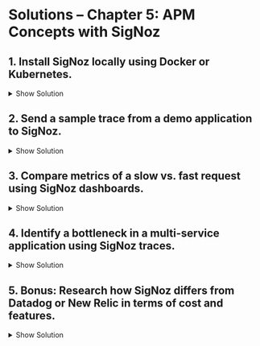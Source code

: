 # Solutions – Chapter 5: APM Concepts with SigNoz

## 1. Install **SigNoz locally** using Docker or Kubernetes.

<details>
<summary>Show Solution</summary>

**Docker Example:**
```bash
# Pull SigNoz Docker Compose setup
git clone https://github.com/SigNoz/signoz.git
cd signoz/deploy/
docker-compose up -d
```

**Kubernetes Example (using Helm):**

```bash
# Add SigNoz Helm repo
helm repo add signoz https://charts.signoz.io
helm repo update

# Install SigNoz
helm install signoz signoz/signoz --namespace signoz --create-namespace
```

After installation, access the UI at `http://localhost:3301` (Docker) or the Kubernetes service endpoint.

</details>

## 2. Send a sample trace from a **demo application** to SigNoz.

<details>
<summary>Show Solution</summary>

* Use OpenTelemetry SDK in your app (Node.js example):

```javascript
const { NodeTracerProvider } = require('@opentelemetry/sdk-trace-node');
const { registerInstrumentations } = require('@opentelemetry/instrumentation');
const { OTLPTraceExporter } = require('@opentelemetry/exporter-trace-otlp-http');

const provider = new NodeTracerProvider();
provider.register();

const exporter = new OTLPTraceExporter({ url: 'http://localhost:4318/v1/traces' });
provider.addSpanProcessor(new SimpleSpanProcessor(exporter));
```

* Generate a request in the app. You should see the trace appear in SigNoz dashboard.

</details>

## 3. Compare metrics of a **slow vs. fast request** using SigNoz dashboards.

<details>
<summary>Show Solution</summary>

* Navigate to **Dashboards → Performance** in SigNoz.
* Observe metrics like **request latency**, **throughput**, and **error rate**.
* **Slow request**: Higher latency, possibly higher error rate.
* **Fast request**: Low latency, consistent response times.
* Use graphs to compare multiple endpoints or time ranges.

</details>

## 4. Identify a bottleneck in a multi-service application using SigNoz traces.

<details>
<summary>Show Solution</summary>

1. Open **Traces** in SigNoz.
2. Filter by the request you want to investigate.
3. Examine the **span waterfall** to see which service or database call took the longest.
4. Identify slow spans or repeated retries.
5. Example: Payment service calls database → database query takes 2s → delay propagated upstream.

</details>

## 5. Bonus: Research how SigNoz differs from **Datadog** or **New Relic** in terms of cost and features.

<details>
<summary>Show Solution</summary>

* **SigNoz:**

  * Open-source and self-hosted.
  * No subscription cost for software (only infra).
  * Built on OpenTelemetry → supports metrics, logs, traces.

* **Datadog / New Relic:**

  * Commercial SaaS with subscription fees.
  * Fully managed with rich integrations.
  * Often easier to start but can be expensive at scale.

**Summary:** SigNoz is cost-effective and open-source but requires infrastructure setup. Datadog/New Relic are turnkey solutions with higher cost.

</details>